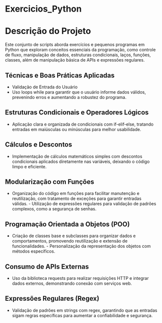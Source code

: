 # Exercicios_Python

# Descrição do Projeto
Este conjunto de scripts aborda exercícios e pequenos programas em Python que exploram conceitos essenciais da programação, como controle de fluxo, manipulação de dados, estruturas condicionais, laços, funções, classes, além de manipulação básica de APIs e expressões regulares.

## Técnicas e Boas Práticas Aplicadas
- Validação de Entrada do Usuário
- Uso loops while para garantir que o usuário informe dados válidos, prevenindo erros e aumentando a robustez do programa.

## Estruturas Condicionais e Operadores Lógicos
- Aplicação clara e organizada de condicionais com if-elif-else, tratando entradas em maiúsculas ou minúsculas para melhor usabilidade.

## Cálculos e Descontos
- Implementação de cálculos matemáticos simples com descontos condicionais aplicados diretamente nas variáveis, deixando o código limpo e eficiente.

## Modularização com Funções
- Organização do código em funções para facilitar manutenção e reutilização, com tratamento de exceções para garantir entradas válidas. - Utilização de expressões regulares para validação de padrões complexos, como a segurança de senhas.

## Programação Orientada a Objetos (POO)
- Criação de classes base e subclasses para organizar dados e comportamentos, promovendo reutilização e extensão de funcionalidades. - Personalização da representação dos objetos com métodos específicos.

## Consumo de APIs Externas
- Uso da biblioteca requests para realizar requisições HTTP e integrar dados externos, demonstrando conexão com serviços web.

## Expressões Regulares (Regex)
- Validação de padrões em strings com regex, garantindo que as entradas sigam regras específicas para aumentar a confiabilidade e segurança.

